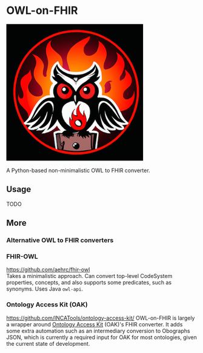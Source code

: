 # OWL-on-FHIR
![owl-on-fhir logo](https://github.com/hot-ecosystem/owl-on-fhir/blob/master/docs/owl-on-fhir%20logo%20v2.png?raw=true "OWL on FHIR")

A Python-based non-minimalistic OWL to FHIR converter.

## Usage
TODO

## More
### Alternative OWL to FHIR converters
### FHIR-OWL
https://github.com/aehrc/fhir-owl  
Takes a minimalistic approach. Can convert top-level CodeSystem properties, concepts, and also supports some predicates, such as synonyms. Uses Java `owl-api`.

### Ontology Access Kit (OAK)
https://github.com/INCATools/ontology-access-kit/
OWL-on-FHIR is largely a wrapper around [Ontology Access Kit](https://github.com/INCATools/ontology-access-kit/) (OAK)'s FHIR converter. It adds some extra automation such as an intermediary conversion to Obographs JSON, which is currently a required input for OAK for most ontologies, given the current state of development.

